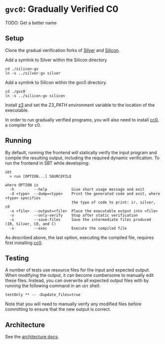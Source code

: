 # `gvc0`: Gradually Verified C0

TODO: Get a better name

## Setup
Clone the gradual verification forks of [Silver](https://github.com/gradual-verification/silver-gv) and [Silicon](https://github.com/gradual-verification/silicon-gv).

Add a symlink to Silver within the Silicon directory
```
cd ./silicon-gv
ln -s ../silver-gv silver
```
Add a symlink to Silicon within the gvc0 directory.
```
cd ./gvc0
ln -s ../silicon-gv silicon
```
Install [z3](https://github.com/Z3Prover/z3/releases) and set the Z3_PATH environment variable to the location of the executable.

In order to run gradually verified programs, you will also need to install [cc0](https://bitbucket.org/c0-lang/docs/wiki/Downloads), a compiler for c0.

## Running

By default, running the frontend will statically verify the input program and compile the resulting output, including the required dynamic verification. To run the frontend in SBT while developing:

```
sbt
  > run [OPTION...] SOURCEFILE

where OPTION is
  -h         --help           Give short usage message and exit
  -d <type>  --dump=<type>    Print the generated code and exit, where <type> specifies
                              the type of code to print: ir, silver, c0
  -o <file>  --output=<file>  Place the executable output into <file>
  -v         --only-verify    Stop after static verification
  -s         --save-files     Save the intermediate files produced (IR, Silver, C0, and C)
  -x         --exec           Execute the compiled file
```

As described above, the last option, executing the compiled file, requires first installing [cc0](https://bitbucket.org/c0-lang/docs/wiki/Downloads).

## Testing

A number of tests use resource files for the input and expected output. When modifying the output, it can become cumbersome to manually edit these files. Instead, you can overwrite all expected output files with by running the following command in an `sbt` shell:

    testOnly ** -- -Dupdate_files=true

Note that you will need to manually verify any modified files before committing to ensure that the new output is correct.

## Architecture

See the [architecture docs](docs/).
